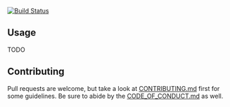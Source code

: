 [![Build Status](https://circleci.com/gh/AndrewRadev/whatif.vim/tree/main.svg?style=shield)](https://circleci.com/gh/AndrewRadev/whatif.vim?branch=main)

## Usage

TODO

## Contributing

Pull requests are welcome, but take a look at [CONTRIBUTING.md](https://github.com/AndrewRadev/whatif.vim/blob/main/CONTRIBUTING.md) first for some guidelines. Be sure to abide by the [CODE_OF_CONDUCT.md](https://github.com/AndrewRadev/whatif.vim/blob/master/CODE_OF_CONDUCT.md) as well.
